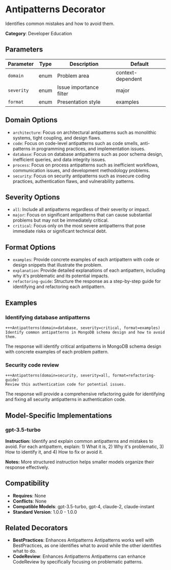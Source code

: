 # Antipatterns Decorator

Identifies common mistakes and how to avoid them.

**Category**: Developer Education

## Parameters

| Parameter | Type | Description | Default |
|-----------|------|-------------|--------|
| `domain` | enum | Problem area | context-dependent |
| `severity` | enum | Issue importance filter | major |
| `format` | enum | Presentation style | examples |

## Domain Options

- `architecture`: Focus on architectural antipatterns such as monolithic systems, tight coupling, and design flaws.
- `code`: Focus on code-level antipatterns such as code smells, anti-patterns in programming practices, and implementation issues.
- `database`: Focus on database antipatterns such as poor schema design, inefficient queries, and data integrity issues.
- `process`: Focus on process antipatterns such as inefficient workflows, communication issues, and development methodology problems.
- `security`: Focus on security antipatterns such as insecure coding practices, authentication flaws, and vulnerability patterns.

## Severity Options

- `all`: Include all antipatterns regardless of their severity or impact.
- `major`: Focus on significant antipatterns that can cause substantial problems but may not be immediately critical.
- `critical`: Focus only on the most severe antipatterns that pose immediate risks or significant technical debt.

## Format Options

- `examples`: Provide concrete examples of each antipattern with code or design snippets that illustrate the problem.
- `explanation`: Provide detailed explanations of each antipattern, including why it's problematic and its potential impacts.
- `refactoring-guide`: Structure the response as a step-by-step guide for identifying and refactoring each antipattern.

## Examples

### Identifying database antipatterns

```
+++Antipatterns(domain=database, severity=critical, format=examples)
Identify common antipatterns in MongoDB schema design and how to avoid them.
```

The response will identify critical antipatterns in MongoDB schema design with concrete examples of each problem pattern.

### Security code review

```
+++Antipatterns(domain=security, severity=all, format=refactoring-guide)
Review this authentication code for potential issues.
```

The response will provide a comprehensive refactoring guide for identifying and fixing all security antipatterns in authentication code.

## Model-Specific Implementations

### gpt-3.5-turbo

**Instruction:** Identify and explain common antipatterns and mistakes to avoid. For each antipattern, explain: 1) What it is, 2) Why it's problematic, 3) How to identify it, and 4) How to fix or avoid it.

**Notes:** More structured instruction helps smaller models organize their response effectively.


## Compatibility

- **Requires**: None
- **Conflicts**: None
- **Compatible Models**: gpt-3.5-turbo, gpt-4, claude-2, claude-instant
- **Standard Version**: 1.0.0 - 1.0.0

## Related Decorators

- **BestPractices**: Enhances Antipatterns Antipatterns works well with BestPractices, as one identifies what to avoid while the other identifies what to do.
- **CodeReview**: Enhances Antipatterns Antipatterns can enhance CodeReview by specifically focusing on problematic patterns.
